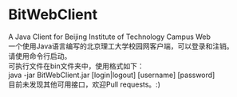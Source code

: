 # BitWebClient
A Java Client for Beijing Institute of Technology Campus Web   
一个使用Java语言编写的北京理工大学校园网客户端，可以登录和注销。  
请使用命令行启动。  
可执行文件在bin文件夹中，使用格式如下：  
java -jar BitWebClient.jar [login|logout] [username] [password]  
目前未发现其他可用接口，欢迎Pull requests。:)  
